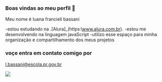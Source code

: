###   Boas vindas ao meu perfil 🐶

Meu nome é luana francieli bassani

  -estou estudando na .[Alura]_(https:\\www.alura.com.br).
  -estou me desenvolvendo na linguagem javaScript
  -utilizo esse espaço para minha organização e compartilhamento dos meus projetos 

  ### voçe entra em contato comigo por 

  l.bassani@escola.pr.gov.br

![](https://media.tenor.com/Xblbq1SzufUAAAAj/i-love-you.gif)


